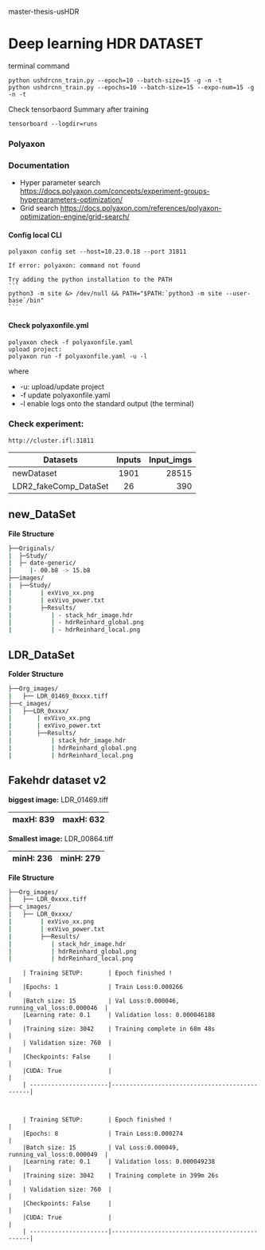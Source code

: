 master-thesis-usHDR

# Deep learning HDR DATASET

terminal command
```
python ushdrcnn_train.py --epoch=10 --batch-size=15 -g -n -t 
python ushdrcnn_train.py --epochs=10 --batch-size=15 --expo-num=15 -g -n -t

```
Check tensorbaord Summary after training
```
tensorboard --logdir=runs
```

### Polyaxon

### Documentation
 - Hyper parameter search 
 	https://docs.polyaxon.com/concepts/experiment-groups-hyperparameters-optimization/
 - Grid search
  	https://docs.polyaxon.com/references/polyaxon-optimization-engine/grid-search/
#### Config local CLI

```
polyaxon config set --host=10.23.0.18 --port 31811
```
	If error: polyaxon: command not found 
	
	Try adding the python installation to the PATH
	```
	python3 -m site &> /dev/null && PATH="$PATH:`python3 -m site --user-base`/bin"
	```
#### Check polyaxonfile.yml
```
polyaxon check -f polyaxonfile.yaml
upload project:
polyaxon run -f polyaxonfile.yaml -u -l
```
where
- -u: upload/update project
- -f update polyaxonfile.yaml
- -l enable logs onto the standard output (the terminal)

### Check experiment:
``` 
http://cluster.ifl:31811
```

| Datasets                   | Inputs         | Input_imgs|
| ---------------------------|:-------------: | --------: |
| newDataset                 | 1901           | 28515     |
| LDR2_fakeComp_DataSet      | 26             |  390      |


## new_DataSet

**File Structure**
```Bash
├──Originals/
|  ├─Study/
|  ├─ date-generic/
|     |- 00.b8 -> 15.b8
├──images/
|  ├──Study/
|        | exVivo_xx.png
|        | exVivo_power.txt
|        ├─Results/
|           | - stack_hdr_image.hdr
|           | - hdrReinhard_global.png
|           | - hdrReinhard_local.png
```

## LDR_DataSet

**Folder Structure**
```Bash
├──Org_images/
|   ├── LDR_01469_0xxxx.tiff
├──c_images/
|   ├──LDR_0xxxx/
|       | exVivo_xx.png
|       | exVivo_power.txt
|       ├──Results/
|           | stack_hdr_image.hdr
|           | hdrReinhard_global.png
|           | hdrReinhard_local.png
```



## Fakehdr dataset v2

**biggest image:**    LDR_01469.tiff

  | maxH: 839 | maxH: 632  |
  | ----------|------------|

**Smallest image:**    LDR_00864.tiff

  | minH: 236 | minH: 279  |
  | ----------|------------|

**File Structure**

```Bash
├──Org_images/
|   ├── LDR_0xxxx.tiff
├──c_images/
|   ├── LDR_0xxxx/
|        | exVivo_xx.png
|        | exVivo_power.txt
|        ├──Results/
|           | stack_hdr_image.hdr
|           | hdrReinhard_global.png
|           | hdrReinhard_local.png
```

		| Training SETUP:       | Epoch finished ! 								|
		|Epochs: 1			    | Train Loss:0.000266							|
		|Batch size: 15		    | Val Loss:0.000046, running_val_loss:0.000046  |
		|Learning rate: 0.1	    | Validation loss: 0.000046188					|
		|Training size: 3042    | Training complete in 68m 48s					|
		| Validation size: 760  |												|
		|Checkpoints: False		|												|
		|CUDA: True				|												|	
		| ----------------------|-----------------------------------------------|



		| Training SETUP:       | Epoch finished ! 								|
		|Epochs: 8			    | Train Loss:0.000274							|
		|Batch size: 15		    | Val Loss:0.000049, running_val_loss:0.000049  |
		|Learning rate: 0.1	    | Validation loss: 0.000049238					|
		|Training size: 3042    | Training complete in 399m 26s					|
		| Validation size: 760  |												|
		|Checkpoints: False		|												|
		|CUDA: True				|												|	
		| ----------------------|-----------------------------------------------|


